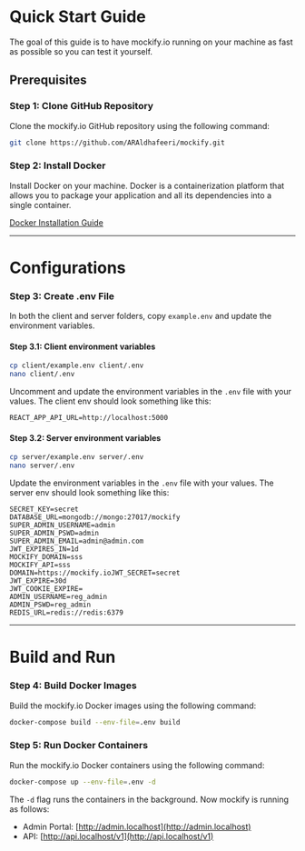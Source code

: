 # Quick Start Guide

The goal of this guide is to have mockify.io running on your machine as fast as possible so you can test it yourself.

## Prerequisites

### Step 1: Clone GitHub Repository

Clone the mockify.io GitHub repository using the following command:

```bash
git clone https://github.com/ARAldhafeeri/mockify.git
```

### Step 2: Install Docker

Install Docker on your machine. Docker is a containerization platform that allows you to package your application and all its dependencies into a single container.

[Docker Installation Guide](https://docs.docker.com/get-docker/)

---

# Configurations

### Step 3: Create .env File

In both the client and server folders, copy `example.env` and update the environment variables.

#### Step 3.1: Client environment variables

```bash
cp client/example.env client/.env
nano client/.env
```

Uncomment and update the environment variables in the `.env` file with your values. The client env should look something like this:

```env
REACT_APP_API_URL=http://localhost:5000
```

#### Step 3.2: Server environment variables

```bash
cp server/example.env server/.env
nano server/.env
```

Update the environment variables in the `.env` file with your values. The server env should look something like this:

```env
SECRET_KEY=secret
DATABASE_URL=mongodb://mongo:27017/mockify
SUPER_ADMIN_USERNAME=admin
SUPER_ADMIN_PSWD=admin
SUPER_ADMIN_EMAIL=admin@admin.com
JWT_EXPIRES_IN=1d
MOCKIFY_DOMAIN=sss
MOCKIFY_API=sss
DOMAIN=https://mockify.ioJWT_SECRET=secret
JWT_EXPIRE=30d
JWT_COOKIE_EXPIRE=
ADMIN_USERNAME=reg_admin
ADMIN_PSWD=reg_admin
REDIS_URL=redis://redis:6379
```

---

# Build and Run

### Step 4: Build Docker Images

Build the mockify.io Docker images using the following command:

```bash
docker-compose build --env-file=.env build
```

### Step 5: Run Docker Containers

Run the mockify.io Docker containers using the following command:

```bash
docker-compose up --env-file=.env -d
```

The `-d` flag runs the containers in the background. Now mockify is running as follows:

- Admin Portal: [http://admin.localhost](http://admin.localhost)
- API: [http://api.localhost/v1](http://api.localhost/v1)